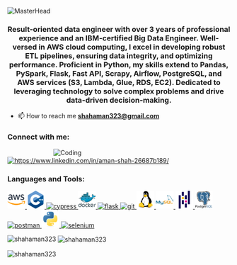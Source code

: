 ![MasterHead](https://media.licdn.com/dms/image/v2/D4D16AQE7TrxrCS5GkA/profile-displaybackgroundimage-shrink_350_1400/profile-displaybackgroundimage-shrink_350_1400/0/1670079462255?e=1734566400&v=beta&t=VzIZ7YAhlUhivEOVDkBBo2S4rU4e1F8d_8_6la89RVU)
<h3 align="center">Result-oriented data engineer with over 3 years of professional experience and an IBM-certified Big Data Engineer. Well-versed in AWS cloud computing, I excel in developing robust ETL pipelines, ensuring data integrity, and optimizing performance. Proficient in Python, my skills extend to Pandas, PySpark, Flask, Fast API, Scrapy, Airflow, PostgreSQL, and AWS services (S3, Lambda, Glue, RDS, EC2). Dedicated to leveraging technology to solve complex problems and drive data-driven decision-making.</h3>

- 📫 How to reach me **shahaman323@gmail.com**

<h3 align="left">Connect with me:</h3>
<img align="right" alt="Coding" width="400" src="https://static.vecteezy.com/system/resources/thumbnails/044/448/949/small/cartoon-character-with-the-desk-working-concept-illustration-free-png.png">



<p align="left">
<a href="https://www.linkedin.com/in/aman-shah-26687b189/" target="blank"><img align="center" src="https://raw.githubusercontent.com/rahuldkjain/github-profile-readme-generator/master/src/images/icons/Social/linked-in-alt.svg" alt="https://www.linkedin.com/in/aman-shah-26687b189/" height="30" width="40" /></a>
</p>

<h3 align="left">Languages and Tools:</h3>
<p align="left"> <a href="https://aws.amazon.com" target="_blank" rel="noreferrer"> <img src="https://raw.githubusercontent.com/devicons/devicon/master/icons/amazonwebservices/amazonwebservices-original-wordmark.svg" alt="aws" width="40" height="40"/> </a> <a href="https://www.w3schools.com/cpp/" target="_blank" rel="noreferrer"> <img src="https://raw.githubusercontent.com/devicons/devicon/master/icons/cplusplus/cplusplus-original.svg" alt="cplusplus" width="40" height="40"/> </a> <a href="https://www.cypress.io" target="_blank" rel="noreferrer"> <img src="https://raw.githubusercontent.com/simple-icons/simple-icons/6e46ec1fc23b60c8fd0d2f2ff46db82e16dbd75f/icons/cypress.svg" alt="cypress" width="40" height="40"/> </a> <a href="https://www.docker.com/" target="_blank" rel="noreferrer"> <img src="https://raw.githubusercontent.com/devicons/devicon/master/icons/docker/docker-original-wordmark.svg" alt="docker" width="40" height="40"/> </a> <a href="https://flask.palletsprojects.com/" target="_blank" rel="noreferrer"> <img src="https://www.vectorlogo.zone/logos/pocoo_flask/pocoo_flask-icon.svg" alt="flask" width="40" height="40"/> </a> <a href="https://git-scm.com/" target="_blank" rel="noreferrer"> <img src="https://www.vectorlogo.zone/logos/git-scm/git-scm-icon.svg" alt="git" width="40" height="40"/> </a> <a href="https://www.linux.org/" target="_blank" rel="noreferrer"> <img src="https://raw.githubusercontent.com/devicons/devicon/master/icons/linux/linux-original.svg" alt="linux" width="40" height="40"/> </a> <a href="https://www.mysql.com/" target="_blank" rel="noreferrer"> <img src="https://raw.githubusercontent.com/devicons/devicon/master/icons/mysql/mysql-original-wordmark.svg" alt="mysql" width="40" height="40"/> </a> <a href="https://pandas.pydata.org/" target="_blank" rel="noreferrer"> <img src="https://raw.githubusercontent.com/devicons/devicon/2ae2a900d2f041da66e950e4d48052658d850630/icons/pandas/pandas-original.svg" alt="pandas" width="40" height="40"/> </a> <a href="https://www.postgresql.org" target="_blank" rel="noreferrer"> <img src="https://raw.githubusercontent.com/devicons/devicon/master/icons/postgresql/postgresql-original-wordmark.svg" alt="postgresql" width="40" height="40"/> </a> <a href="https://postman.com" target="_blank" rel="noreferrer"> <img src="https://www.vectorlogo.zone/logos/getpostman/getpostman-icon.svg" alt="postman" width="40" height="40"/> </a> <a href="https://www.python.org" target="_blank" rel="noreferrer"> <img src="https://raw.githubusercontent.com/devicons/devicon/master/icons/python/python-original.svg" alt="python" width="40" height="40"/> </a> <a href="https://www.selenium.dev" target="_blank" rel="noreferrer"> <img src="https://raw.githubusercontent.com/detain/svg-logos/780f25886640cef088af994181646db2f6b1a3f8/svg/selenium-logo.svg" alt="selenium" width="40" height="40"/> </a> </p>

<p><img align="left" src="https://github-readme-stats.vercel.app/api/top-langs?username=shahaman323&show_icons=true&locale=en&layout=compact" alt="shahaman323" /></p>

<p>&nbsp;<img align="center" src="https://github-readme-stats.vercel.app/api?username=shahaman323&show_icons=true&locale=en" alt="shahaman323" /></p>

<p><img align="center" src="https://github-readme-streak-stats.herokuapp.com/?user=shahaman323&" alt="shahaman323" /></p>
